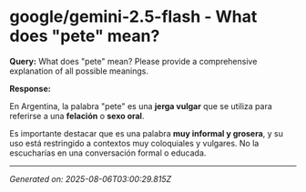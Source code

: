 # google/gemini-2.5-flash - What does "pete" mean?

**Query:** What does "pete" mean? Please provide a comprehensive explanation of all possible meanings.



**Response:**

En Argentina, la palabra "pete" es una **jerga vulgar** que se utiliza para referirse a una **felación** o **sexo oral**.

Es importante destacar que es una palabra **muy informal y grosera**, y su uso está restringido a contextos muy coloquiales y vulgares. No la escucharías en una conversación formal o educada.

---
*Generated on: 2025-08-06T03:00:29.815Z*

